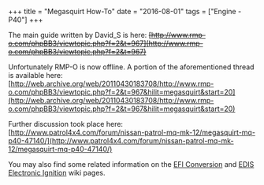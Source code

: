 +++
title = "Megasquirt How-To"
date = "2016-08-01"
tags = ["Engine - P40"]
+++

The main guide written by David_S is here: <span style="text-decoration: line-through;">[http://www.rmp-o.com/phpBB3/viewtopic.php?f=2&t=967](http://www.rmp-o.com/phpBB3/viewtopic.php?f=2&t=967)</span>

Unfortunately RMP-O is now offline. A portion of the aforementioned thread is available here: [http://web.archive.org/web/20110430183708/http://www.rmp-o.com/phpBB3/viewtopic.php?f=2&t=967&hilit=megasquirt&start=20](http://web.archive.org/web/20110430183708/http://www.rmp-o.com/phpBB3/viewtopic.php?f=2&t=967&hilit=megasquirt&start=20)

Further discussion took place here: [http://www.patrol4x4.com/forum/nissan-patrol-mq-mk-12/megasquirt-mq-p40-47140/](http://www.patrol4x4.com/forum/nissan-patrol-mq-mk-12/megasquirt-mq-p40-47140/)

You may also find some related information on the [EFI Conversion][Wiki: efi convert] and [EDIS Electronic Ignition][Wiki: edis] wiki pages.


[Wiki: efi convert]: /wiki/engine-p40/efi-conversion
[Wiki: edis]: /wiki/engine-p40/edis-electronic-ignition-how-to
